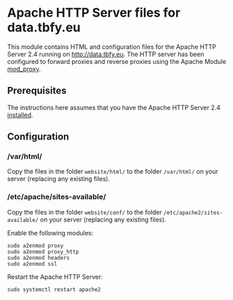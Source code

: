 # Apache HTTP Server files for data.tbfy.eu
This module contains HTML and configuration files for the Apache HTTP Server 2.4 running on http://data.tbfy.eu. The HTTP server has been configured to forward proxies and reverse proxies using the Apache Module [mod_proxy](https://httpd.apache.org/docs/2.4/mod/mod_proxy.html).

## Prerequisites
The instructions here assumes that you have the Apache HTTP Server 2.4 [installed](https://httpd.apache.org/docs/2.4/install.html).

## Configuration

### /var/html/
Copy the files in the folder `website/html/` to the folder `/var/html/` on your server (replacing any existing files).

### /etc/apache/sites-available/
Copy the files in the folder `website/conf/` to the folder `/etc/apache2/sites-available/` on your server (replacing any existing files).

Enable the following modules:
```
sudo a2enmod proxy
sudo a2enmod proxy_http
sudo a2enmod headers
sudo a2enmod ssl
```

Restart the Apache HTTP Server:
```
sudo systemctl restart apache2
```

